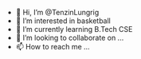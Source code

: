 - 👋 Hi, I’m @TenzinLungrig
- 👀 I’m interested in basketball
- 🌱 I’m currently learning B.Tech CSE
- 💞️ I’m looking to collaborate on ...
- 📫 How to reach me ...

<!---
TenzinLungrig/TenzinLungrig is a ✨ special ✨ repository because its `README.md` (this file) appears on your GitHub profile.
You can click the Preview link to take a look at your changes.
--->

